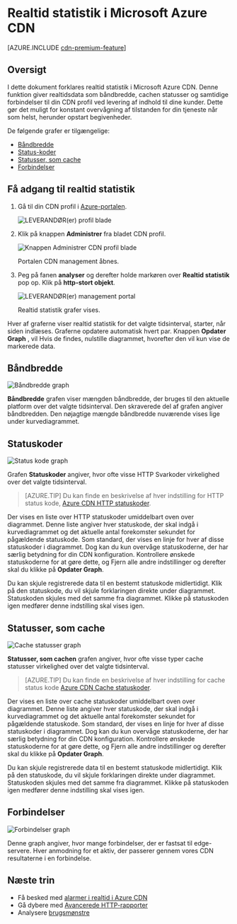 <properties
    pageTitle="Real-gang-statistik i Azure CDN | Microsoft Azure"
    description="Realtid statistik indeholder data om ydeevne på Azure CDN i realtid, når du fremlægger indhold til dine kunder."
    services="cdn"
    documentationCenter=""
    authors="camsoper"
    manager="erikre"
    editor=""/>

<tags
    ms.service="cdn"
    ms.workload="tbd"
    ms.tgt_pltfrm="na"
    ms.devlang="na"
    ms.topic="article"
    ms.date="07/28/2016"
    ms.author="casoper"/>

# <a name="real-time-stats-in-microsoft-azure-cdn"></a>Realtid statistik i Microsoft Azure CDN

[AZURE.INCLUDE [cdn-premium-feature](../../includes/cdn-premium-feature.md)]

## <a name="overview"></a>Oversigt

I dette dokument forklares realtid statistik i Microsoft Azure CDN.  Denne funktion giver realtidsdata som båndbredde, cachen statusser og samtidige forbindelser til din CDN profil ved levering af indhold til dine kunder. Dette gør det muligt for konstant overvågning af tilstanden for din tjeneste når som helst, herunder opstart begivenheder.

De følgende grafer er tilgængelige:

* [Båndbredde](#bandwidth)
* [Status-koder](#status-codes)
* [Statusser, som cache](#cache-statuses)
* [Forbindelser](#connections)


## <a name="accessing-real-time-stats"></a>Få adgang til realtid statistik

1. Gå til din CDN profil i [Azure-portalen](https://portal.azure.com).

    ![LEVERANDØR(er) profil blade](./media/cdn-real-time-stats/cdn-profile-blade.png)

2. Klik på knappen **Administrer** fra bladet CDN profil.

    ![Knappen Administrer CDN profil blade](./media/cdn-real-time-stats/cdn-manage-btn.png)

    Portalen CDN management åbnes.

3. Peg på fanen **analyser** og derefter holde markøren over **Realtid statistik** pop op.  Klik på **http-stort objekt**.

    ![LEVERANDØR(er) management portal](./media/cdn-real-time-stats/cdn-premium-portal.png)

    Realtid statistik grafer vises.
    
Hver af graferne viser realtid statistik for det valgte tidsinterval, starter, når siden indlæses.  Graferne opdatere automatisk hvert par.  Knappen **Opdater Graph** , vil Hvis de findes, nulstille diagrammet, hvorefter den vil kun vise de markerede data.

## <a name="bandwidth"></a>Båndbredde

![Båndbredde graph](./media/cdn-real-time-stats/cdn-bandwidth.png)

**Båndbredde** grafen viser mængden båndbredde, der bruges til den aktuelle platform over det valgte tidsinterval. Den skraverede del af grafen angiver båndbredden. Den nøjagtige mængde båndbredde nuværende vises lige under kurvediagrammet.

## <a name="status-codes"></a>Statuskoder

![Status kode graph](./media/cdn-real-time-stats/cdn-status-codes.png)

Grafen **Statuskoder** angiver, hvor ofte visse HTTP Svarkoder virkelighed over det valgte tidsinterval.

> [AZURE.TIP]  Du kan finde en beskrivelse af hver indstilling for HTTP status kode, [Azure CDN HTTP statuskoder](https://msdn.microsoft.com/library/mt759238.aspx).

Der vises en liste over HTTP statuskoder umiddelbart oven over diagrammet. Denne liste angiver hver statuskode, der skal indgå i kurvediagrammet og det aktuelle antal forekomster sekundet for pågældende statuskode. Som standard, der vises en linje for hver af disse statuskoder i diagrammet. Dog kan du kun overvåge statuskoderne, der har særlig betydning for din CDN konfiguration. Kontrollere ønskede statuskoderne for at gøre dette, og Fjern alle andre indstillinger og derefter skal du klikke på **Opdater Graph**. 

Du kan skjule registrerede data til en bestemt statuskode midlertidigt.  Klik på den statuskode, du vil skjule forklaringen direkte under diagrammet. Statuskoden skjules med det samme fra diagrammet. Klikke på statuskoden igen medfører denne indstilling skal vises igen.

## <a name="cache-statuses"></a>Statusser, som cache

![Cache statusser graph](./media/cdn-real-time-stats/cdn-cache-status.png)

**Statusser, som cachen** grafen angiver, hvor ofte visse typer cache statusser virkelighed over det valgte tidsinterval. 

> [AZURE.TIP]  Du kan finde en beskrivelse af hver indstilling for cache status kode [Azure CDN Cache statuskoder](https://msdn.microsoft.com/library/mt759237.aspx).

Der vises en liste over cache statuskoder umiddelbart oven over diagrammet. Denne liste angiver hver statuskode, der skal indgå i kurvediagrammet og det aktuelle antal forekomster sekundet for pågældende statuskode. Som standard, der vises en linje for hver af disse statuskoder i diagrammet. Dog kan du kun overvåge statuskoderne, der har særlig betydning for din CDN konfiguration. Kontrollere ønskede statuskoderne for at gøre dette, og Fjern alle andre indstillinger og derefter skal du klikke på **Opdater Graph**. 

Du kan skjule registrerede data til en bestemt statuskode midlertidigt.  Klik på den statuskode, du vil skjule forklaringen direkte under diagrammet. Statuskoden skjules med det samme fra diagrammet. Klikke på statuskoden igen medfører denne indstilling skal vises igen.

## <a name="connections"></a>Forbindelser

![Forbindelser graph](./media/cdn-real-time-stats/cdn-connections.png)

Denne graph angiver, hvor mange forbindelser, der er fastsat til edge-servere. Hver anmodning for et aktiv, der passerer gennem vores CDN resultaterne i en forbindelse.

## <a name="next-steps"></a>Næste trin

- Få besked med [alarmer i realtid i Azure CDN](cdn-real-time-alerts.md)
- Gå dybere med [Avancerede HTTP-rapporter](cdn-advanced-http-reports.md)
- Analysere [brugsmønstre](cdn-analyze-usage-patterns.md)

